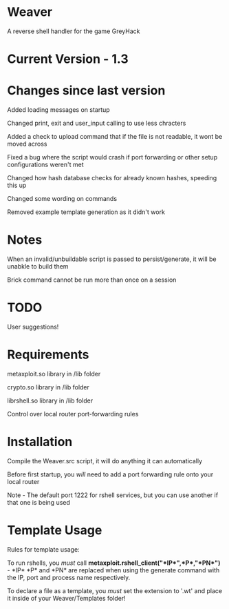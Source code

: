 # Weaver
A reverse shell handler for the game GreyHack


# Current Version - 1.3


# Changes since last version
Added loading messages on startup

Changed print, exit and user_input calling to use less chracters

Added a check to upload command that if the file is not readable, it wont be moved across

Fixed a bug where the script would crash if port forwarding or other setup configurations weren't met

Changed how hash database checks for already known hashes, speeding this up

Changed some wording on commands

Removed example template generation as it didn't work


# Notes
When an invalid/unbuildable script is passed to persist/generate, it will be unabkle to build them

Brick command cannot be run more than once on a session

# TODO
User suggestions!


# Requirements
metaxploit.so library in /lib folder

crypto.so library in /lib folder

librshell.so library in /lib folder

Control over local router port-forwarding rules


# Installation
Compile the Weaver.src script, it will do anything it can automatically

Before first startup, you *will* need to add a port forwarding rule onto your local router

Note - The default port 1222 for rshell services, but you can use another if that one is being used

# Template Usage
Rules for template usage:

To run rshells, you *must* call **metaxploit.rshell_client("\*IP\*",\*P\*,"\*PN\*")** - \*IP\* \*P\* and \*PN\* are replaced when using the generate command with the IP, port and process name respectively.

To declare a file as a template, you *must* set the extension to '.wt' and place it inside of your Weaver/Templates folder!
